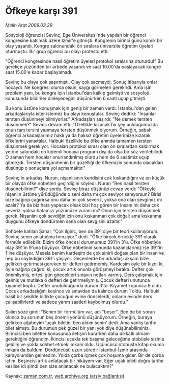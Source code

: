 # Öfkeye karşı 391

*Melih Arat 2009.03.29*

<tr><td class="metin" colspan="2" style="padding-top: 20px; padding-left: 5px; padding-right: 10px;">Sosyoloji öğrencisi Sevinç, Ege Üniversitesi'nde yapılan bir öğrenci kongresine katılmak üzere İzmir'e gitmişti. Kongrenin birinci günü komik bir olay yaşandı. Kongre salonundaki ön sıralara üniversite öğretim üyeleri oturmuştu. Bir grup öğrenci bu olayı protesto etti:</td></tr><tr><td class="metin" colspan="2" style="padding-top: 20px; padding-left: 5px; padding-right: 10px;"><p>"Öğrenci kongresinde nasıl öğretim üyeleri protokol sıralarına otururdu!" Bu gerekçe yüzünden bir arbede yaşandı ve saat 10.00'da başlayacak kongre saat 15.00'e kadar başlayamadı.
<p> Sevinç bu olaya çok şaşırmıştı. Olay çok saçmaydı. Sonuç itibarıyla onlar hocaydı. Ne kongresi olursa olsun, saygı görmeleri gerekirdi. Ama işin problem yanı, bu kongre için İstanbul'dan kalkıp gelmişti ve sosyoloji konusunda bildiriler dinleyeceğini düşünürken 6 saati uçup gitmişti.
<p> Bu konu üstüne konuşmak için geniş bir zaman vardı. İstanbul'dan gelen arkadaşlarıyla ister istemez bu olayı konuştular. Sevinç dedi ki: "İnsanlar tersten düşünmeyi bilmiyorlar." Arkadaşları şaşırdı: "Ne demek tersten düşünmek?" Sevinç devam etti: "Özellikle kızacak bir şey bulduğumuzda onun tam tersini yapmaya tersten düşünmek diyorum. Örneğin, sabah öğrenci arkadaşlarımız haklı ya da haksız öğretim üyelerimize kızarak öfkelerini yansıttılar. Halbuki özellikle bu öfke anında tamamen tersten düşünmek gerekiyor. Hocaları protokol sırası olan ön sıralardan kaldırmak yerine salondaki en kıdemli hocaya program dışı da olsa bir söz verilebilirdi. O zaman hem hocalar onurlandırılmış olurdu hem de 6 saatimiz uçup gitmezdi. Tersten düşünmenin bir güzelliği de öfkemizin sonunda olacakları düşünüp o sonuçlara yol açmamaktır."
<p> Sevinç'in arkadaşı Nuran, nişanlısının kendisini çok kıskandığını ve en küçük bir olayda öfke nöbetleri geçirdiğini söyledi. Nuran "Ben nasıl tersten düşünebilirim?" diye sordu. Sevinç biraz düşünüp cevap verdi: "Öfkeyle nişanlın üstüne yürüdüğünde o seni daha mı çok seviyor sanıyorsun? Birisi bize bağırıp çağırırsa onu daha mı çok severiz, yoksa ona olan sevgimiz mi azalır? Ya da biz hata yapacak olsak bizi hoş gören bir insanı mı daha çok severiz, yoksa hatamızı yüzümüze vuranı mı? Onun için tersten düşünmek gerek. Nişanlını çok sevdiğin için onu kıskanman çok doğal; ama kıskanma duygunu öfkeye döndürmen sana olan sevgisini azaltır."
<p> Sohbete katılan Şanal, "Çok ilginç, ben de 391 diye bir teori kullanıyorum. Sevinç senin anlattığına benziyor." dedi. "Öfke birçok örnekte 391 olarak formüle edilebilir. Bizim öfke öncesi durumumuz 391'in 3'ü. Öfke nöbetiyle olay 391'in 9'una büyüyor. Öfke nöbetinin sonunda kazançlarımız ise 391'in 1'ine düşüyor. Mesela benim kardeşim de çok sinirli doğası olan bir insan ve hep bu söylediğim 391'i yaşıyor. Geçenlerde bir arkadaşı akşam bize gelirken getirmesi gereken bir defteri getirmemiş. Kardeşim öyle bir kızdı ki, öyle bağırıp çağırdı ki, çocuk artık onunla görüşmeyi bıraktı. Defter çok önemliymiş, ertesi gün girecekleri sınavın notları varmış. Ders çalışmak için gelmiş ve mutlaka o defteri de getirmeliymiş. Çocuk defteri unutunca kıyamet koptu. Defter unutulduğunda durum 3'tü. Kıyamet kopunca 9 oldu. Çocuk arkadaşlığını kesince ve sınavdan da kalınca durum 1 oldu. Halbuki basit bir şekilde birlikte çocuğun evine dönselerdi, onların evinde ders çalışabilirlerdi ve sadece yarım saatleri kaybolmuş olurdu."
<p> Salim söze girdi: "Benim bir formülüm var, adı "beşer". Ben de bir sorun olunca bu sorunun beş önemli yönünü düşünüyorum. Örneğin, buraya gelirken ağabeyim 'uçak biletini ben alırım senin' dedi. Ama yanlış tarihe bilet almıştı. Bu durumun pek güzel bir yanı yok diye düşünebilirsiniz. Birincisi ben biletler konusunda iletişim kurarken daha dikkatli olmam gerektiğini öğrendim. İkincisi uçakla tek başıma geleceğime otobüsle sizinle geldim ve yolda sohbet etmek imkanı oldu. Üçüncüsü otobüste kitap okuma imkanı da buldum. Dördüncüsü uzun süredir İstanbul-İzmir arasında karayolundan gelmedim. Yolda çorba içmek çok hoşuma gider. Bir de çorba içtim. Beşincisi artık anlatacak bir hikâyem var. Eğer uçak bileti doğru tarihe kesilse idi şimdi ben size anlatacak ne bulacaktım?"<br/></p></p></p></p></p></p></td></tr>

Kaynak: [zaman.com.tr](http://zaman.com.tr/yazar.do?yazino=831336), [web.archive.org (arşiv bağlantısı)](http://web.archive.org/web/20090409204638/http://www.zaman.com.tr:80/yazar.do?yazino=831336)
